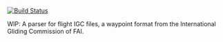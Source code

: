 [![Build Status](https://travis-ci.org/blockscope/flight-igc.svg)](https://travis-ci.org/blockscope/flight-igc)

WIP: A parser for flight IGC files, a waypoint format from the International Gliding Commission of FAI.

